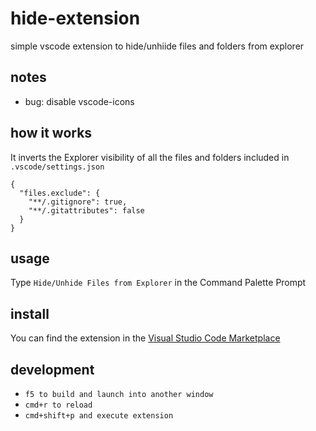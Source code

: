 # hide-extension

simple vscode extension to hide/unhiide files and folders from explorer

## notes

- bug: disable vscode-icons

## how it works

It inverts the Explorer visibility of all the files and folders included in `.vscode/settings.json`

```
{
  "files.exclude": {
    "**/.gitignore": true,
    "**/.gitattributes": false
  }
}
```

## usage

Type `Hide/Unhide Files from Explorer` in the Command Palette Prompt

## install

You can find the extension in the [Visual Studio Code Marketplace](https://marketplace.visualstudio.com/items?itemName=ghostmind.hide-unhide)

## development

- `f5 to build and launch into another window`
- `cmd+r to reload`
- `cmd+shift+p and execute extension`

